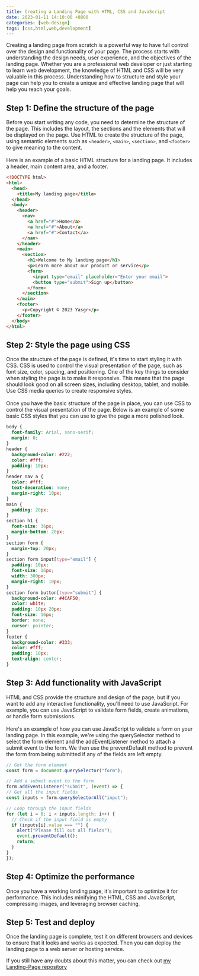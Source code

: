 ```yaml
---
title: Creating a Landing Page with HTML, CSS and JavaScript
date: 2023-01-11 14:10:00 +0800
categories: [web-design]
tags: [css,html,web,development]
---
```

Creating a landing page from scratch is a powerful way to have full control over the design and functionality of your page. 
The process starts with understanding the design needs, user experience, and the objectives of the landing page. 
Whether you are a professional web developer or just starting to learn web development, the knowledge of HTML and CSS will be very valuable in this process. 
Understanding how to structure and style your page can help you to create a unique and effective landing page that will help you reach your goals.

## Step 1: Define the structure of the page

Before you start writing any code, you need to determine the structure of the page. 
This includes the layout, the sections and the elements that will be displayed on the page. 
Use HTML to create the structure of the page, using semantic elements such as ```<header>```, ```<main>```, ```<section>```, and ```<footer>``` to give meaning to the content.<br><br>
Here is an example of a basic HTML structure for a landing page. It includes a header, main content area, and a footer.
```html
<!DOCTYPE html>
<html>
  <head>
    <title>My landing page</title>
  </head>
  <body>
    <header>
      <nav>
        <a href="#">Home</a>
        <a href="#">About</a>
        <a href="#">Contact</a>
      </nav>
    </header>
    <main>
      <section>
        <h1>Welcome to My landing page</h1>
        <p>Learn more about our product or service</p>
        <form>
          <input type="email" placeholder="Enter your email">
          <button type="submit">Sign up</button>
        </form>
      </section>
    </main>
    <footer>
      <p>Copyright © 2023 Yasgr</p>
    </footer>
  </body>
</html>
  ```

## Step 2: Style the page using CSS

Once the structure of the page is defined, it's time to start styling it with CSS. 
  CSS is used to control the visual presentation of the page, such as font size, color, spacing, and positioning. 
  One of the key things to consider when styling the page is to make it responsive. 
  This means that the page should look good on all screen sizes, including desktop, tablet, and mobile. Use CSS media queries to create responsive styles.<br><br>
  Once you have the basic structure of the page in place, you can use CSS to control the visual presentation of the page. 
  Below is an example of some basic CSS styles that you can use to give the page a more polished look.
  
```css
body {
  font-family: Arial, sans-serif;
  margin: 0;
}
header {
  background-color: #222;
  color: #fff;
  padding: 10px;
}
header nav a {
  color: #fff;
  text-decoration: none;
  margin-right: 10px;
}
main {
  padding: 20px;
}
section h1 {
  font-size: 36px;
  margin-bottom: 20px;
}
section form {
  margin-top: 20px;
}
section form input[type="email"] {
  padding: 10px;
  font-size: 16px;
  width: 300px;
  margin-right: 10px;
}
section form button[type="submit"] {
  background-color: #4CAF50;
  color: white;
  padding: 10px 20px;
  font-size: 16px;
  border: none;
  cursor: pointer;
}
footer {
  background-color: #333;
  color: #fff;
  padding: 10px;
  text-align: center;
}
  ```

 

## Step 3: Add functionality with JavaScript

HTML and CSS provide the structure and design of the page, but if you want to add any interactive functionality, you'll need to use JavaScript. 
For example, you can use JavaScript to validate form fields, create animations, or handle form submissions.<br><br>
Here's an example of how you can use JavaScript to validate a form on your landing page. 
In this example, we're using the querySelector method to select the form element and the addEventListener method to attach a submit event to the form. 
We then use the preventDefault method to prevent the form from being submitted if any of the fields are left empty.

  ```javascript
// Get the form element
const form = document.querySelector("form");

// Add a submit event to the form
form.addEventListener("submit", (event) => {
  // Get all the input fields
  const inputs = form.querySelectorAll("input");

  // Loop through the input fields
  for (let i = 0; i < inputs.length; i++) {
    // Check if the input field is empty
    if (inputs[i].value === "") {
      alert("Please fill out all fields");
      event.preventDefault();
      return;
    }
  }
});
  ```
 
## Step 4: Optimize the performance

Once you have a working landing page, it's important to optimize it for performance. 
This includes minifying the HTML, CSS and JavaScript, compressing images, and leveraging browser caching.

## Step 5: Test and deploy

Once the landing page is complete, test it on different browsers and devices to ensure that it looks and works as expected.
Then you can deploy the landing page to a web server or hosting service.

If you still have any doubts about this matter, you can check out [my Landing-Page repository](https://github.com/yasgr/Landing-Page)


